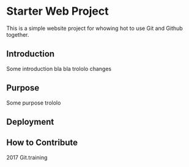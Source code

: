 # Starter Web Project

This is a simple website project for whowing hot to use Git and Github together.

## Introduction

Some introduction bla bla trololo changes

## Purpose

Some purpose trololo

## Deployment

## How to Contribute


2017 Git.training